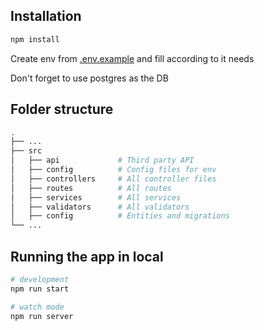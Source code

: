 ## Installation

```bash
npm install
```

Create env from [.env.example](https://github.com/chamara-madhu/security_scan_result/blob/main/api/.env.example) and fill according to it needs

Don't forget to use postgres as the DB

## Folder structure

```bash
.
├── ...
├── src
│   ├── api             # Third party API
│   ├── config          # Config files for env
│   ├── controllers     # All controller files
│   ├── routes          # All routes
│   ├── services        # All services
│   ├── validators      # All validators
│   ├── config          # Entities and migrations
└── ...
```

## Running the app in local

```bash
# development
npm run start

# watch mode
npm run server
```
